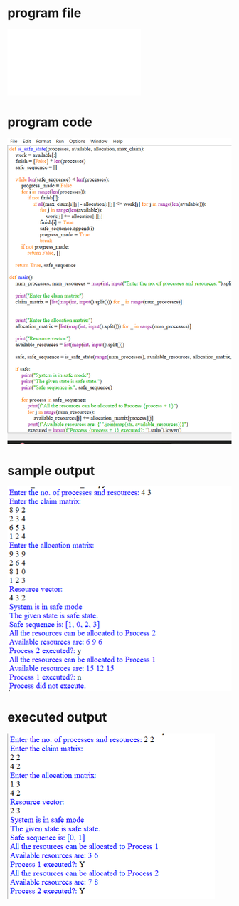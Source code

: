 
# program file
![program file](DEADLOCK_AVOIDANCE_566.py)

# program code 
![program code](DEADLOCK_AVOIDANCE_CODE_566.png)

# sample output
![sample output](DEADLOCK_AVOIDANCE_IO_566.png)

# executed output
![executed output](DEADLOCK_AVOIDANCE_EO_566.png)

